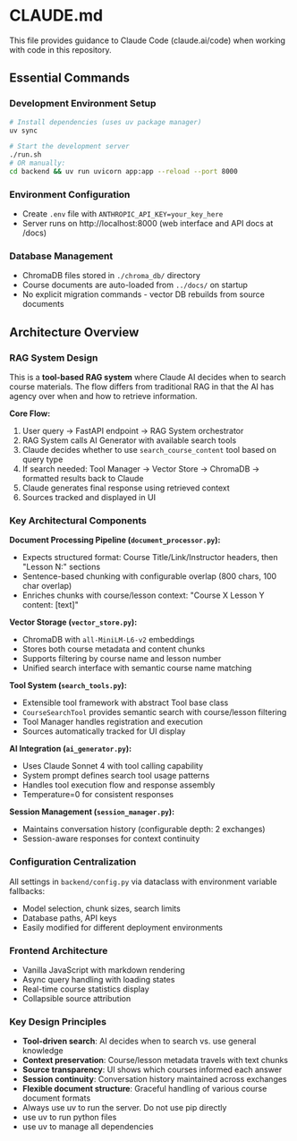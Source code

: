 # CLAUDE.md

This file provides guidance to Claude Code (claude.ai/code) when working with code in this repository.

## Essential Commands

### Development Environment Setup
```bash
# Install dependencies (uses uv package manager)
uv sync

# Start the development server 
./run.sh
# OR manually:
cd backend && uv run uvicorn app:app --reload --port 8000
```

### Environment Configuration
- Create `.env` file with `ANTHROPIC_API_KEY=your_key_here`
- Server runs on http://localhost:8000 (web interface and API docs at /docs)

### Database Management
- ChromaDB files stored in `./chroma_db/` directory
- Course documents are auto-loaded from `../docs/` on startup
- No explicit migration commands - vector DB rebuilds from source documents

## Architecture Overview

### RAG System Design
This is a **tool-based RAG system** where Claude AI decides when to search course materials. The flow differs from traditional RAG in that the AI has agency over when and how to retrieve information.

**Core Flow:**
1. User query → FastAPI endpoint → RAG System orchestrator
2. RAG System calls AI Generator with available search tools
3. Claude decides whether to use `search_course_content` tool based on query type
4. If search needed: Tool Manager → Vector Store → ChromaDB → formatted results back to Claude
5. Claude generates final response using retrieved context
6. Sources tracked and displayed in UI

### Key Architectural Components

**Document Processing Pipeline (`document_processor.py`):**
- Expects structured format: Course Title/Link/Instructor headers, then "Lesson N:" sections
- Sentence-based chunking with configurable overlap (800 chars, 100 char overlap)
- Enriches chunks with course/lesson context: "Course X Lesson Y content: [text]"

**Vector Storage (`vector_store.py`):**
- ChromaDB with `all-MiniLM-L6-v2` embeddings
- Stores both course metadata and content chunks
- Supports filtering by course name and lesson number
- Unified search interface with semantic course name matching

**Tool System (`search_tools.py`):**
- Extensible tool framework with abstract Tool base class
- `CourseSearchTool` provides semantic search with course/lesson filtering
- Tool Manager handles registration and execution
- Sources automatically tracked for UI display

**AI Integration (`ai_generator.py`):**
- Uses Claude Sonnet 4 with tool calling capability
- System prompt defines search tool usage patterns
- Handles tool execution flow and response assembly
- Temperature=0 for consistent responses

**Session Management (`session_manager.py`):**
- Maintains conversation history (configurable depth: 2 exchanges)
- Session-aware responses for context continuity

### Configuration Centralization
All settings in `backend/config.py` via dataclass with environment variable fallbacks:
- Model selection, chunk sizes, search limits
- Database paths, API keys
- Easily modified for different deployment environments

### Frontend Architecture
- Vanilla JavaScript with markdown rendering
- Async query handling with loading states  
- Real-time course statistics display
- Collapsible source attribution

### Key Design Principles
- **Tool-driven search**: AI decides when to search vs. use general knowledge
- **Context preservation**: Course/lesson metadata travels with text chunks
- **Source transparency**: UI shows which courses informed each answer  
- **Session continuity**: Conversation history maintained across exchanges
- **Flexible document structure**: Graceful handling of various course document formats
- Always use uv to run the server.  Do not use pip directly
- use uv to run python files
- use uv to manage all dependencies